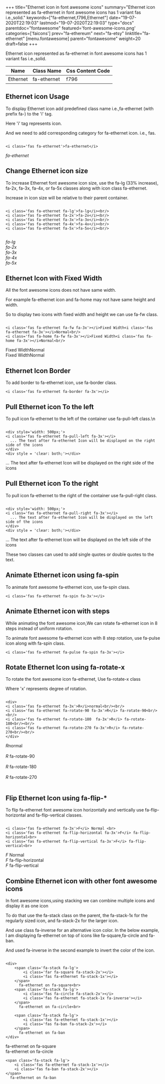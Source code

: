+++
title="Ethernet icon in font awesome icons"
summary="Ethernet icon represented as fa-ethernet in font awesome icons has 1 variant fas i.e.,solid."
keywords=["fa-ethernet,f796,Ethernet"]
date="19-07-2020T22:19:03"
lastmod="19-07-2020T22:19:03"
type="docs"
parentdoc="fontawesome"
featured='font-awesome-icons.png'
categories=['faicons']
prev="fa-ethereum"
next="fa-etsy"
linktitle="fa-ethernet"
[menu.fontawesome]
parent="fontawesome"
weight=20
draft=false
+++


Ethernet icon represented as fa-ethernet in font awesome icons has 1 variant fas i.e.,solid.

<div class='table-responsive'><table class='table'><thead><tr><th>Name</th><th>Class Name</th><th>Css Content Code</th></tr></thead><tbody><tr><td>Ethernet</td><td>fa-ethernet</td><td>f796</td></tr></tbody></table></div>



## Ethernet icon Usage

To display Ethernet icon add predefined class name i.e.,fa-ethernet (with prefix fa-) to the 'i' tag.

Here 'i' tag represents icon.

And we need to add corresponding category for fa-ethernet icon. i.e., fas.


```

<i class='fas fa-ethernet'>fa-ethernet</i>
```

<i class='fas fa-ethernet'>fa-ethernet</i>




## Change Ethernet icon size
To increase Ethernet font awesome icon size, use the fa-lg (33% increase), fa-2x, fa-3x, fa-4x, or fa-5x classes along with icon class fa-ethernet.

Increase in icon size will be relative to their parent container. 

```

<i class='fas fa-ethernet fa-lg'>fa-lg</i><br/>
<i class='fas fa-ethernet fa-2x'>fa-2x</i><br/>
<i class='fas fa-ethernet fa-3x'>fa-3x</i><br/>
<i class='fas fa-ethernet fa-4x'>fa-4x</i><br/>
<i class='fas fa-ethernet fa-5x'>fa-5x</i><br/>
            
```

<i class='fas fa-ethernet fa-lg'>fa-lg</i><br/>
<i class='fas fa-ethernet fa-2x'>fa-2x</i><br/>
<i class='fas fa-ethernet fa-3x'>fa-3x</i><br/>
<i class='fas fa-ethernet fa-4x'>fa-4x</i><br/>
<i class='fas fa-ethernet fa-5x'>fa-5x</i><br/>
            



## Ethernet Icon with Fixed Width 

All the font awesome icons does not have same width.

For example fa-ethernet icon and fa-home may not have same height and width.

So to display two icons with fixed width and height we can use fa-fw class.


```

<i class='fas fa-ethernet fa-fw fa-3x'></i>Fixed Width<i class='fas fa-ethernet fa-3x'></i>Normal<br/>
<i class='fas fa-home fa-fw fa-3x'></i>Fixed Width<i class='fas fa-home fa-3x'></i>Normal<br/>
```

<i class='fas fa-ethernet fa-fw fa-3x'></i>Fixed Width<i class='fas fa-ethernet fa-3x'></i>Normal<br/>
<i class='fas fa-home fa-fw fa-3x'></i>Fixed Width<i class='fas fa-home fa-3x'></i>Normal<br/>



## Ethernet Icon Border 

To add border to fa-ethernet icon, use fa-border class.


```
<i class='fas fa-ethernet fa-border fa-3x'></i>

```
<i class='fas fa-ethernet fa-border fa-3x'></i>





## Pull Ethernet icon To the left

To pull icon fa-ethernet to the left of the container use fa-pull-left class.\n

```

<div style='width: 500px;'>
<i class='fas fa-ethernet fa-pull-left fa-3x'></i>
  ... The text after fa-ethernet Icon will be displayed on the right side of the icons
</div>
<div style = 'clear: both;'></div>
```

<div style='width: 500px;'>
<i class='fas fa-ethernet fa-pull-left fa-3x'></i>
  ... The text after fa-ethernet Icon will be displayed on the right side of the icons
</div>
<div style = 'clear: both;'></div>




## Pull Ethernet icon To the right
To pull icon fa-ethernet to the right of the container use fa-pull-right class.

```

<div style='width: 500px;'>
<i class='fas fa-ethernet fa-pull-right fa-3x'></i>
  ... The text after fa-ethernet Icon will be displayed on the left side of the icons
</div>
<div style = 'clear: both;'></div>
```

<div style='width: 500px;'>
<i class='fas fa-ethernet fa-pull-right fa-3x'></i>
  ... The text after fa-ethernet Icon will be displayed on the left side of the icons
</div>
<div style = 'clear: both;'></div>

These two classes can used to add single quotes or double quotes to the text.


## Animate Ethernet icon using fa-spin
To animate font awesome fa-ethernet icon, use fa-spin class.

```
<i class='fas fa-ethernet fa-spin fa-3x'></i>
```
<i class='fas fa-ethernet fa-spin fa-3x'></i>




## Animate Ethernet icon with steps
While animating the font awesome icon,We can rotate fa-ethernet icon in 8 steps instead of uniform rotation.

To animate font awesome fa-ethernet icon with 8 step rotation, use fa-pulse icon along with fa-spin class.


```
<i class='fas fa-ethernet fa-pulse fa-spin fa-3x'></i>

```
<i class='fas fa-ethernet fa-pulse fa-spin fa-3x'></i>





## Rotate Ethernet Icon using fa-rotate-x
To rotate the font awesome icon fa-ethernet, Use fa-rotate-x class

Where 'x' represents degree of rotation.


```

<div>
<i class='fas fa-ethernet fa-3x'>R</i>normal<br/><br/>
<i class='fas fa-ethernet fa-rotate-90 fa-3x'>R</i> fa-rotate-90<br/><br/> 
<i class='fas fa-ethernet fa-rotate-180  fa-3x'>R</i> fa-rotate-180<br/><br/> 
<i class='fas fa-ethernet fa-rotate-270 fa-3x'>R</i> fa-rotate-270<br/><br/>
</div>
```

<div>
<i class='fas fa-ethernet fa-3x'>R</i>normal<br/><br/>
<i class='fas fa-ethernet fa-rotate-90 fa-3x'>R</i> fa-rotate-90<br/><br/> 
<i class='fas fa-ethernet fa-rotate-180  fa-3x'>R</i> fa-rotate-180<br/><br/> 
<i class='fas fa-ethernet fa-rotate-270 fa-3x'>R</i> fa-rotate-270<br/><br/>
</div>




## Flip Ethernet Icon using fa-flip-*
To flip fa-ethernet font awesome icon horizontally and vertically use fa-flip-horizontal and fa-flip-vertical classes. 

```

<i class='fas fa-ethernet fa-3x'>F</i> Normal <br>
<i class='fas fa-ethernet fa-flip-horizontal fa-3x'>F</i> fa-flip-horizontal<br>
<i class='fas fa-ethernet fa-flip-vertical fa-3x'>F</i> fa-flip-vertical<br>
```

<i class='fas fa-ethernet fa-3x'>F</i> Normal <br>
<i class='fas fa-ethernet fa-flip-horizontal fa-3x'>F</i> fa-flip-horizontal<br>
<i class='fas fa-ethernet fa-flip-vertical fa-3x'>F</i> fa-flip-vertical<br>




## Combine Ethernet icon with other font awesome icons
In font awesome icons,using stacking we can combine multiple icons and display it as one icon 

To do that use the fa-stack class on the parent, the fa-stack-1x for the regularly sized icon, and fa-stack-2x for the larger icon.

And use class fa-inverse for an alternative icon color. 
In the below example, I am displaying fa-ethernet on top of icons like fa-square,fa-circle and fa-ban.

And used fa-inverse in the second example to invert the color of the icon.

```

<div>
    <span class='fa-stack fa-lg'>
        <i class='far fa-square fa-stack-2x'></i>
        <i class='fas fa-ethernet fa-stack-1x'></i>
    </span>
      fa-ethernet on fa-square<br>
    <span class='fa-stack fa-lg'>
        <i class='fas fa-circle fa-stack-2x'></i>
        <i class='fas fa-ethernet fa-stack-1x fa-inverse'></i>
    </span>
      fa-ethernet on fa-circle<br>

    <span class='fa-stack fa-lg'>
        <i class='fas fa-ethernet fa-stack-1x'></i>
        <i class='fas fa-ban fa-stack-2x'></i>
    </span>
      fa-ethernet on fa-ban
</div>
```

<div>
    <span class='fa-stack fa-lg'>
        <i class='far fa-square fa-stack-2x'></i>
        <i class='fas fa-ethernet fa-stack-1x'></i>
    </span>
      fa-ethernet on fa-square<br>
    <span class='fa-stack fa-lg'>
        <i class='fas fa-circle fa-stack-2x'></i>
        <i class='fas fa-ethernet fa-stack-1x fa-inverse'></i>
    </span>
      fa-ethernet on fa-circle<br>

    <span class='fa-stack fa-lg'>
        <i class='fas fa-ethernet fa-stack-1x'></i>
        <i class='fas fa-ban fa-stack-2x'></i>
    </span>
      fa-ethernet on fa-ban
</div>






